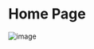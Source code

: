 <h1>Home Page</h1>

![image](https://github.com/user-attachments/assets/3382372a-61cf-4409-a5ae-2377abbcfe76)
